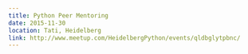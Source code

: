 ```yaml
---
title: Python Peer Mentoring
date: 2015-11-30
location: Tati, Heidelberg
link: http://www.meetup.com/HeidelbergPython/events/qldbglytpbnc/
---
```


